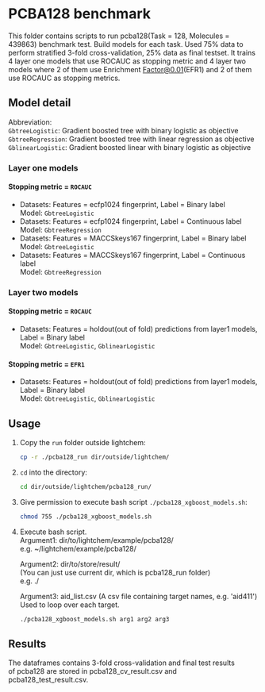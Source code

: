 # PCBA128 benchmark

This folder contains scripts to run pcba128(Task = 128, Molecules = 439863) benchmark test. Build models for each task. Used 75% data to perform stratified 3-fold cross-validation, 25% data as final testset. It trains 4 layer one models that use ROCAUC as stopping metric and 4 layer two models where 2 of them use Enrichment Factor@0.01(EFR1) and 2 of them use ROCAUC as stopping metrics.

## Model detail

Abbreviation:  
`GbtreeLogistic`: Gradient boosted tree with binary logistic as objective  
`GbtreeRegression`: Gradient boosted tree with linear regression as objective  
`GblinearLogistic`: Gradient boosted linear with binary logistic as objective    

### Layer one models

#### Stopping metric = `ROCAUC`

* Datasets: Features = ecfp1024 fingerprint, Label = Binary label  
Model: `GbtreeLogistic`
* Datasets: Features = ecfp1024 fingerprint, Label = Continuous label  
Model: `GbtreeRegression`
* Datasets: Features = MACCSkeys167 fingerprint, Label = Binary label  
Model: `GbtreeLogistic`
* Datasets: Features = MACCSkeys167 fingerprint, Label = Continuous label  
Model: `GbtreeRegression`

### Layer two models

#### Stopping metric = `ROCAUC`

* Datasets: Features = holdout(out of fold) predictions from layer1 models,  
            Label = Binary label  
Model: `GbtreeLogistic`, `GblinearLogistic`

#### Stopping metric = `EFR1`

* Datasets: Features = holdout(out of fold) predictions from layer1 models,  
            Label = Binary label  
Model: `GbtreeLogistic`, `GblinearLogistic`

## Usage

1. Copy the `run` folder outside lightchem:  
   ```bash
   cp -r ./pcba128_run dir/outside/lightchem/
   ```

2. `cd` into the directory:  
   ```bash
   cd dir/outside/lightchem/pcba128_run/
   ```

3. Give permission to execute bash script `./pcba128_xgboost_models.sh`:  
   ```bash
   chmod 755 ./pcba128_xgboost_models.sh
   ```

4. Execute bash script.  
    Argument1: dir/to/lightchem/example/pcba128/  
    e.g. ~/lightchem/example/pcba128/  

    Argument2: dir/to/store/result/  
    (You can just use current dir, which is pcba128_run folder)  
    e.g. ./  

    Argument3: aid_list.csv (A csv file containing target names, e.g. 'aid411')  
    Used to loop over each target.  
    ```bash
    ./pcba128_xgboost_models.sh arg1 arg2 arg3
    ```

## Results

The dataframes contains 3-fold cross-validation and final test results  
of pcba128 are stored in pcba128_cv_result.csv and pcba128_test_result.csv.
